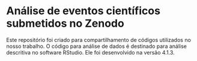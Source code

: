 # Análise de eventos científicos submetidos no Zenodo
Este repositório foi criado para compartilhamento de códigos utilizados no nosso trabalho.
O código para análise de dados é destinado para análise descritiva no software RStudio. Ele foi desenvolvido na versão 4.1.3.
